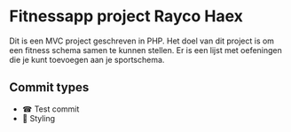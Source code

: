 <h1>Fitnessapp project Rayco Haex</h1>
Dit is een MVC project geschreven in PHP. Het doel van dit project is om een fitness schema samen te kunnen stellen.
Er is een lijst met oefeningen die je kunt toevoegen aan je sportschema.

<h2>Commit types</h2>
<ul>
<li>☎ Test commit</li>
<li>💄 Styling</li>
</ul>